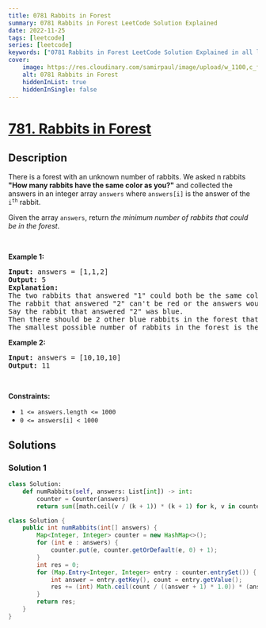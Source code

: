 ```yaml
---
title: 0781 Rabbits in Forest
summary: 0781 Rabbits in Forest LeetCode Solution Explained
date: 2022-11-25
tags: [leetcode]
series: [leetcode]
keywords: ["0781 Rabbits in Forest LeetCode Solution Explained in all languages", "0781 Rabbits in Forest", "LeetCode", "leetcode solution in Python3 C++ Java Go PHP Ruby Swift TypeScript Rust C# JavaScript C", "GeeksforGeeks", "InterviewBit", "Coding Ninjas", "HackerRank", "HackerEarth", "CodeChef", "TopCoder", "AlgoExpert", "freeCodeCamp", "Codeforces", "GitHub", "AtCoder", "Samir Paul"]
cover:
    image: https://res.cloudinary.com/samirpaul/image/upload/w_1100,c_fit,co_rgb:FFFFFF,l_text:Arial_75_bold:0781 Rabbits in Forest - Solution Explained/problem-solving.webp
    alt: 0781 Rabbits in Forest
    hiddenInList: true
    hiddenInSingle: false
---
```



# [781. Rabbits in Forest](https://leetcode.com/problems/rabbits-in-forest)


## Description

<p>There is a forest with an unknown number of rabbits. We asked n rabbits <strong>&quot;How many rabbits have the same color as you?&quot;</strong> and collected the answers in an integer array <code>answers</code> where <code>answers[i]</code> is the answer of the <code>i<sup>th</sup></code> rabbit.</p>

<p>Given the array <code>answers</code>, return <em>the minimum number of rabbits that could be in the forest</em>.</p>

<p>&nbsp;</p>
<p><strong class="example">Example 1:</strong></p>

<pre>
<strong>Input:</strong> answers = [1,1,2]
<strong>Output:</strong> 5
<strong>Explanation:</strong>
The two rabbits that answered &quot;1&quot; could both be the same color, say red.
The rabbit that answered &quot;2&quot; can&#39;t be red or the answers would be inconsistent.
Say the rabbit that answered &quot;2&quot; was blue.
Then there should be 2 other blue rabbits in the forest that didn&#39;t answer into the array.
The smallest possible number of rabbits in the forest is therefore 5: 3 that answered plus 2 that didn&#39;t.
</pre>

<p><strong class="example">Example 2:</strong></p>

<pre>
<strong>Input:</strong> answers = [10,10,10]
<strong>Output:</strong> 11
</pre>

<p>&nbsp;</p>
<p><strong>Constraints:</strong></p>

<ul>
	<li><code>1 &lt;= answers.length &lt;= 1000</code></li>
	<li><code>0 &lt;= answers[i] &lt; 1000</code></li>
</ul>

## Solutions

### Solution 1

<!-- tabs:start -->

```python
class Solution:
    def numRabbits(self, answers: List[int]) -> int:
        counter = Counter(answers)
        return sum([math.ceil(v / (k + 1)) * (k + 1) for k, v in counter.items()])
```

```java
class Solution {
    public int numRabbits(int[] answers) {
        Map<Integer, Integer> counter = new HashMap<>();
        for (int e : answers) {
            counter.put(e, counter.getOrDefault(e, 0) + 1);
        }
        int res = 0;
        for (Map.Entry<Integer, Integer> entry : counter.entrySet()) {
            int answer = entry.getKey(), count = entry.getValue();
            res += (int) Math.ceil(count / ((answer + 1) * 1.0)) * (answer + 1);
        }
        return res;
    }
}
```

<!-- tabs:end -->

<!-- end -->
